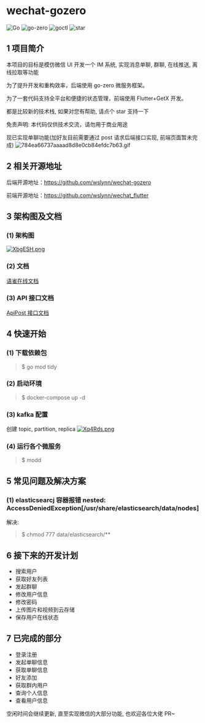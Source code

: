 # wechat-gozero

![Go](https://img.shields.io/badge/Go-1.18-blue.svg)
![go-zero](https://img.shields.io/badge/go_zero-1.3.3-blue.svg)
![goctl](https://img.shields.io/badge/goctl-1.3.5-blue.svg)
![star](https://img.shields.io/github/stars/wslynn/wechat-gozero?style=social)

## 1 项目简介

本项目的目标是模仿微信 UI 开发一个 IM 系统, 实现消息单聊, 群聊, 在线推送, 离线拉取等功能

为了提升开发和重构效率，后端使用 go-zero 微服务框架。

为了一套代码支持全平台和便捷的状态管理，前端使用 Flutter+GetX 开发。

都是比较新的技术栈, 如果对您有帮助, 请点个 star 支持一下

免责声明: 本代码仅供技术交流，请勿用于商业用途

现已实现单聊功能(加好友目前需要通过 post 请求后端接口实现, 前端页面暂未完成)
![784ea66737aaaad8d8e0cb84efdc7b63.gif](https://img.gejiba.com/images/784ea66737aaaad8d8e0cb84efdc7b63.gif)

## 2 相关开源地址

后端开源地址：https://github.com/wslynn/wechat-gozero

前端开源地址：https://github.com/wslynn/wechat_flutter

## 3 架构图及文档

### (1) 架构图

[![XbgESH.png](https://s1.ax1x.com/2022/06/17/XbgESH.png)](https://imgtu.com/i/XbgESH)

### (2) 文档

[语雀在线文档](https://www.yuque.com/docs/share/77c846d2-51f8-4a25-8330-fa036a8a4cbe)

### (3) API 接口文档

[ApiPost 接口文档](https://console-docs.apipost.cn/preview/6c245af8bcc075c4/42820335d3df842c)

## 4 快速开始

### (1) 下载依赖包

> $ go mod tidy

### (2) 启动环境

> $ docker-compose up -d

### (3) kafka 配置

创建 topic, partition, replica
[![Xq4Rds.png](https://s1.ax1x.com/2022/06/17/Xq4Rds.png)](https://imgtu.com/i/Xq4Rds)

### (4) 运行各个微服务

> $ modd

## 5 常见问题及解决方案

### (1) elasticsearcj 容器报错 nested: AccessDeniedException[/usr/share/elasticsearch/data/nodes]

解决:

> $ chmod 777 data/elasticsearch/\*\*

## 6 接下来的开发计划

-   搜索用户
-   获取好友列表
-   发起群聊
-   修改用户信息
-   修改密码
-   上传图片和视频到云存储
-   保存用户在线状态

## 7 已完成的部分

-   登录注册
-   发起单聊信息
-   获取单聊信息
-   好友添加
-   获取群内用户
-   查询个人信息
-   查看用户信息

空闲时间会继续更新, 直至实现微信的大部分功能, 也欢迎各位大佬 PR~
